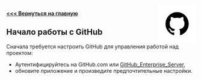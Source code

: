 <img src="pngwing.png" alt="Logo" width="100" align="right" />

**[<<< Вернуться на главную](./Readme.md)**

## Начало работы с GitHub

Сначала требуется настроить GitHub для управления работой над проектом: 
- Аутентифицируйтесь на GitHub.com или [GitHub_Enterprise_Server](https://github.com/enterprise), 
- обновите приложение и произведите предпочтительные настройки.